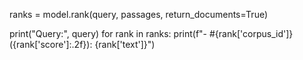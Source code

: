 ranks = model.rank(query, passages, return_documents=True)

print("Query:", query)
for rank in ranks:
    print(f"- #{rank['corpus_id']} ({rank['score']:.2f}): {rank['text']}")